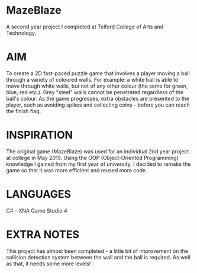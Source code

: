 # MazeBlaze
A second year project I completed at Telford College of Arts and Technology.

# AIM
To create a 2D fast-paced puzzle game that involves a player moving a ball
through a variety of coloured walls. For example: a white ball is able to
move through white walls, but not of any other colour (the same for green,
blue, red etc.). Grey "steel" walls cannot be penetrated regardless of the
ball's colour.
As the game progresses, extra obstacles are presented to the player, such
as avoiding spikes and collecting coins - before you can reach the finish
flag.

# INSPIRATION
The original game (MazeBlaze) was used for an individual 2nd year project
at college in May 2015. Using the OOP (Object-Oriented Programming)
knowledge I gained from my first year of university. I decided to remake
the game so that it was more efficient and reused more code.

# LANGUAGES
C# - XNA Game Studio 4

# EXTRA NOTES
This project has almost been completed - a little bit of improvement on the
collision detection system between the wall and the ball is required. As 
well as that, it needs some more levels!
